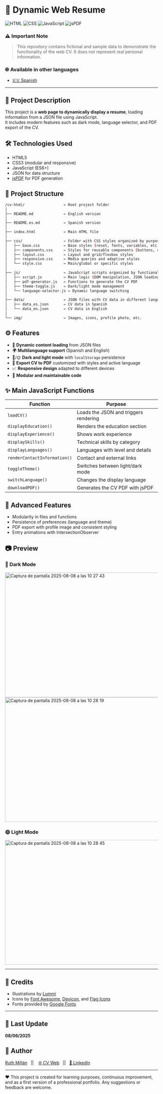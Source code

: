 # 📄 Dynamic Web Resume

![HTML](https://img.shields.io/badge/HTML5-E34F26?style=flat\&logo=html5\&logoColor=white)
![CSS](https://img.shields.io/badge/CSS3-1572B6?style=flat\&logo=css3\&logoColor=white)
![JavaScript](https://img.shields.io/badge/JavaScript-F7DF1E?style=flat\&logo=javascript\&logoColor=black)
![jsPDF](https://img.shields.io/badge/jsPDF-8A4182?style=flat\&logo=jsPDF\&logoColor=white)

### ⚠️ Important Note

> This repository contains fictional and sample data to demonstrate the functionality of the web CV. It does not represent real personal information.


### 🌐 Available in other languages

- [🇪🇸 Spanish](README.es.md)

---

## 💾 Project Description

This project is a **web page to dynamically display a resume**, loading information from a JSON file using JavaScript.  
It includes modern features such as dark mode, language selector, and PDF export of the CV.

## 🛠️ Technologies Used

* HTML5  
* CSS3 (modular and responsive)  
* JavaScript (ES6+)  
* JSON for data structure  
* [jsPDF](https://github.com/parallax/jsPDF) for PDF generation  

## 📁 Project Structure

```bash
/cv-html/                  ← Root project folder
│
├── README.md              ← English version
│
├── README.es.md           ← Spanish version
│
├── index.html             ← Main HTML file
│
├── css/                   ← Folder with CSS styles organized by purpose
│   ├── base.css           ← Base styles (reset, fonts, variables, etc.)
│   ├── components.css     ← Styles for reusable components (buttons, cards, forms)
│   ├── layout.css         ← Layout and grid/flexbox styles
│   ├── responsive.css     ← Media queries and adaptive styles
│   └── style.css          ← Main/global or specific styles
│
├── js/                    ← JavaScript scripts organized by functionality
│   ├── script.js          ← Main logic (DOM manipulation, JSON loading, etc.)
│   ├── pdf-generator.js   ← Functions to generate the CV PDF
│   ├── theme-toggle.js    ← Dark/light mode management
│   └── language-selector.js ← Dynamic language switching
│
├── data/                  ← JSON files with CV data in different languages
│   ├── data_es.json       ← CV data in Spanish
│   └── data_en.json       ← CV data in English
│
└── img/                   ← Images, icons, profile photo, etc.
```

## ⚙️ Features

* 📄 **Dynamic content loading** from JSON files  
* 🌍 **Multilanguage support** (Spanish and English)  
* 🌚/🌞 **Dark and light mode** with `localStorage` persistence  
* 📅 **Export CV to PDF** customized with styles and active language  
* 📈 **Responsive design** adapted to different devices  
* 📃 **Modular and maintainable code**  

## ✨ Main JavaScript Functions

| Function                   | Purpose                              |
| -------------------------- | ---------------------------------- |
| `loadCV()`                 | Loads the JSON and triggers rendering |
| `displayEducation()`       | Renders the education section      |
| `displayExperience()`      | Shows work experience              |
| `displaySkills()`          | Technical skills by category       |
| `displayLanguages()`       | Languages with level and details   |
| `renderContactInformation()`| Contact and external links         |
| `toggleTheme()`            | Switches between light/dark mode   |
| `switchLanguage()`         | Changes the display language       |
| `downloadPDF()`            | Generates the CV PDF with jsPDF    |

## 📃 Advanced Features

* Modularity in files and functions  
* Persistence of preferences (language and theme)  
* PDF export with profile image and consistent styling  
* Entry animations with IntersectionObserver  

## 📷 Preview

### 🌚 Dark Mode

<img width="555" height="410" alt="Captura de pantalla 2025-08-08 a las 10 27 43" src="https://github.com/user-attachments/assets/0e1bb7d1-81cc-4a44-b167-a5747a39d46d" />

<img width="555" height="410" alt="Captura de pantalla 2025-08-08 a las 10 28 19" src="https://github.com/user-attachments/assets/5a4053f1-d2b3-4fd9-ac2c-eae4779a31de" />


### 🌞 Light Mode

<img width="555" height="410" alt="Captura de pantalla 2025-08-08 a las 10 28 45" src="https://github.com/user-attachments/assets/73ca40a6-b590-4a4a-812e-e77c1747bf70" />


---

## 🎨 Credits

- Illustrations by [Lummi](https://lummi.com)  
- Icons by [Font Awesome](https://fontawesome.com/), [Devicon](https://devicon.dev/), and [Flag Icons](https://flagicons.lipis.dev/)  
- Fonts provided by [Google Fonts](https://fonts.google.com/)

---
## 📅 Last Update

**08/06/2025**

## 👤 Author

[Ruth Millán](https://github.com/Ruthmp)&nbsp;&nbsp;&nbsp;||&nbsp;&nbsp;&nbsp; [🌐 CV Web](https://portfolio-ruth.vercel.app/#top)&nbsp;&nbsp;&nbsp;||&nbsp;&nbsp;&nbsp;[🔗 LinkedIn](https://www.linkedin.com/in/ruth-millan-piqueras/)

---

❤️ This project is created for learning purposes, continuous improvement, and as a first version of a professional portfolio. Any suggestions or feedback are welcome.
